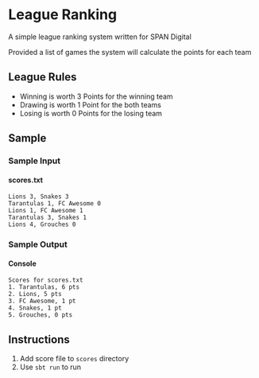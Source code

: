 # League Ranking


A simple league ranking system written for SPAN Digital

Provided a list of games the system will calculate the points for each team

## League Rules

- Winning is worth 3 Points for the winning team
- Drawing is worth 1 Point for the both teams
- Losing is worth 0 Points for the losing team


## Sample
### Sample Input
#### scores.txt
~~~~
Lions 3, Snakes 3
Tarantulas 1, FC Awesome 0
Lions 1, FC Awesome 1
Tarantulas 3, Snakes 1
Lions 4, Grouches 0
~~~~

### Sample Output
#### Console
~~~~
Scores for scores.txt
1. Tarantulas, 6 pts
2. Lions, 5 pts
3. FC Awesome, 1 pt
4. Snakes, 1 pt
5. Grouches, 0 pts
~~~~

## Instructions

1. Add score file to `scores` directory
2. Use `sbt run` to run
